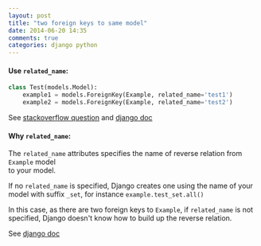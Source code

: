 ```yaml
---
layout: post
title: "two foreign keys to same model"
date: 2014-06-20 14:35
comments: true
categories: django python
---
```


#### Use `related_name`:

``` python
class Test(models.Model):
    example1 = models.ForeignKey(Example, related_name='test1')
    example2 = models.ForeignKey(Example, related_name='test2')
```

See [stackoverflow question][1] and [django doc][2]

#### Why `related_name`:

The `related_name` attributes specifies the name of reverse relation from `Example` model  
to your model.

If no `related_name` is specified, Django creates one using the name of your model with suffix `_set`,
for instance `example.test_set.all()`

In this case, as there are two foreign keys to `Example`, if `related_name` is not specified, Django
doesn't know how to build up the reverse relation.

See [django doc][3]


[1]: http://stackoverflow.com/questions/543377/how-can-i-have-two-foreign-keys-to-the-same-model-in-django
[2]: http://docs.djangoproject.com/en/dev/ref/models/fields/#foreignkey
[3]: http://docs.djangoproject.com/en/dev/topics/db/queries/#backwards-related-objects

